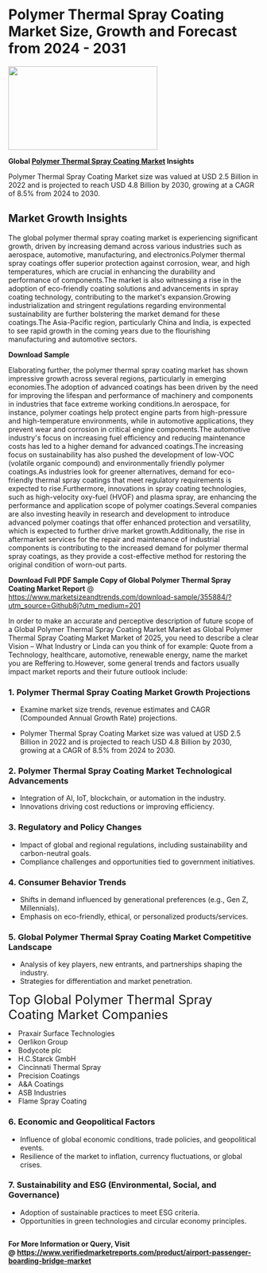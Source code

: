 <H1>Polymer Thermal Spray Coating Market Size, Growth and Forecast from 2024 - 2031</H1><img class="aligncenter size-medium wp-image-584254" src="https://thirdeyenews.in/wp-content/uploads/2024/09/Global-Market-Research-300x168.jpeg" alt="" width="300" height="168" /><p><strong>Global&nbsp;<a href="https://www.marketsizeandtrends.com/download-sample/355884/?utm_source=Github8j?utm_medium=201">Polymer Thermal Spray Coating Market</a> Insights</strong></p><p>Polymer Thermal Spray Coating Market size was valued at USD 2.5 Billion in 2022 and is projected to reach USD 4.8 Billion by 2030, growing at a CAGR of 8.5% from 2024 to 2030.</p><p><h2>Market Growth Insights</h2> The global polymer thermal spray coating market is experiencing significant growth, driven by increasing demand across various industries such as aerospace, automotive, manufacturing, and electronics.Polymer thermal spray coatings offer superior protection against corrosion, wear, and high temperatures, which are crucial in enhancing the durability and performance of components.The market is also witnessing a rise in the adoption of eco-friendly coating solutions and advancements in spray coating technology, contributing to the market's expansion.Growing industrialization and stringent regulations regarding environmental sustainability are further bolstering the market demand for these coatings.The Asia-Pacific region, particularly China and India, is expected to see rapid growth in the coming years due to the flourishing manufacturing and automotive sectors.<p><strong>Download Sample</strong></p> <p>Elaborating further, the polymer thermal spray coating market has shown impressive growth across several regions, particularly in emerging economies.The adoption of advanced coatings has been driven by the need for improving the lifespan and performance of machinery and components in industries that face extreme working conditions.In aerospace, for instance, polymer coatings help protect engine parts from high-pressure and high-temperature environments, while in automotive applications, they prevent wear and corrosion in critical engine components.The automotive industry's focus on increasing fuel efficiency and reducing maintenance costs has led to a higher demand for advanced coatings.The increasing focus on sustainability has also pushed the development of low-VOC (volatile organic compound) and environmentally friendly polymer coatings.As industries look for greener alternatives, demand for eco-friendly thermal spray coatings that meet regulatory requirements is expected to rise.Furthermore, innovations in spray coating technologies, such as high-velocity oxy-fuel (HVOF) and plasma spray, are enhancing the performance and application scope of polymer coatings.Several companies are also investing heavily in research and development to introduce advanced polymer coatings that offer enhanced protection and versatility, which is expected to further drive market growth.Additionally, the rise in aftermarket services for the repair and maintenance of industrial components is contributing to the increased demand for polymer thermal spray coatings, as they provide a cost-effective method for restoring the original condition of worn-out parts.<p><span class=""><strong>Download Full PDF Sample Copy of Global Polymer Thermal Spray Coating Market Report</strong> @ <a href="https://www.marketsizeandtrends.com/download-sample/355884/?utm_source=Github8j?utm_medium=201" target="_blank">https://www.marketsizeandtrends.com/download-sample/355884/?utm_source=Github8j?utm_medium=201</a></span></p><p>In order to make an accurate and perceptive description of future scope of a Global&nbsp;Polymer Thermal Spray Coating Market Market as Global&nbsp;Polymer Thermal Spray Coating Market Market of 2025, you need to describe a clear Vision &ndash; What Industry or Linda can you think of for example: Quote from a Technology, healthcare, automotive, renewable energy, name the market you are Reffering to.However, some general trends and factors usually impact market reports and their future outlook include:</p><h3>1.&nbsp;<strong>Polymer Thermal Spray Coating Market Growth Projections</strong></h3><ul><li>Examine market size trends, revenue estimates and CAGR (Compounded Annual Growth Rate) projections.</li><li><p>Polymer Thermal Spray Coating Market size was valued at USD 2.5 Billion in 2022 and is projected to reach USD 4.8 Billion by 2030, growing at a CAGR of 8.5% from 2024 to 2030.</p></li></ul><h3>2.&nbsp;<strong>Polymer Thermal Spray Coating Market Technological Advancements</strong></h3><ul><li>Integration of AI, IoT, blockchain, or automation in the industry.</li><li>Innovations driving cost reductions or improving efficiency.</li></ul><h3>3.&nbsp;<strong>Regulatory and Policy Changes</strong></h3><ul><li>Impact of global and regional regulations, including sustainability and carbon-neutral goals.</li><li>Compliance challenges and opportunities tied to government initiatives.</li></ul><h3>4.&nbsp;<strong>Consumer Behavior Trends</strong></h3><ul><li>Shifts in demand influenced by generational preferences (e.g., Gen Z, Millennials).</li><li>Emphasis on eco-friendly, ethical, or personalized products/services.</li></ul><h3>5.&nbsp;<strong>Global Polymer Thermal Spray Coating Market Competitive Landscape</strong></h3><ul><li>Analysis of key players, new entrants, and partnerships shaping the industry.</li><li>Strategies for differentiation and market penetration.</li></ul><p data-pm-slice="1 1 []"><span style="color: inherit; font-family: inherit; font-size: 25px;">Top Global Polymer Thermal Spray Coating Market Companies</span></p><div class="" data-test-id=""><p><li>Praxair Surface Technologies</li><li> Oerlikon Group</li><li> Bodycote plc</li><li> H.C.Starck GmbH</li><li> Cincinnati Thermal Spray</li><li> Precision Coatings</li><li> A&A Coatings</li><li> ASB Industries</li><li> Flame Spray Coating</li></p></div><h3>6.&nbsp;<strong>Economic and Geopolitical Factors</strong></h3><ul><li>Influence of global economic conditions, trade policies, and geopolitical events.</li><li>Resilience of the market to inflation, currency fluctuations, or global crises.</li></ul><h3>7.&nbsp;<strong>Sustainability and ESG (Environmental, Social, and Governance)</strong></h3><ul><li>Adoption of sustainable practices to meet ESG criteria.</li><li>Opportunities in green technologies and circular economy principles.</li></ul><h2><strong style="font-size: 14px;">For More Information or Query, Visit @&nbsp;</strong><a style="background-color: #ffffff; font-size: 14px;" href="https://www.marketsizeandtrends.com/report/polymer-thermal-spray-coating-market/" target="_blank">https://www.verifiedmarketreports.com/product/airport-passenger-boarding-bridge-market</a></h2>